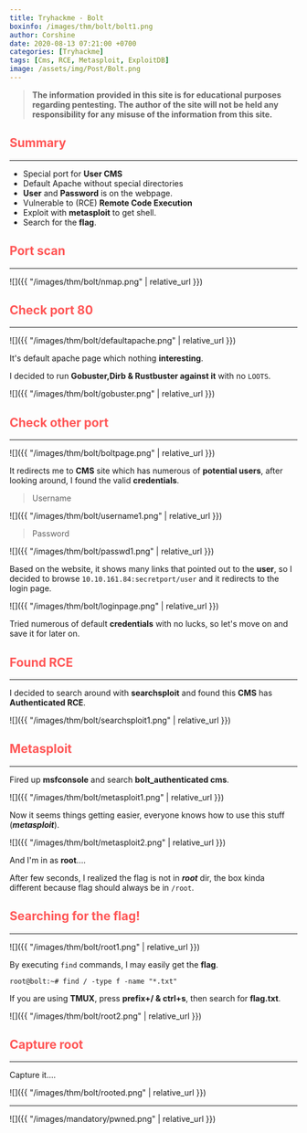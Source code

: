 ```yaml
---
title: Tryhackme - Bolt
boxinfo: /images/thm/bolt/bolt1.png
author: Corshine
date: 2020-08-13 07:21:00 +0700
categories: [Tryhackme]
tags: [Cms, RCE, Metasploit, ExploitDB]
image: /assets/img/Post/Bolt.png
---
```


>   **The information provided in this site is for educational purposes regarding pentesting. The author of the site will not be held any responsibility for any misuse of the information from this site.**


## **<span style='color:#ff5555'>Summary</span>**
***
- Special port for **User CMS**
- Default Apache without special directories
- **User** and **Password** is on the webpage.
- Vulnerable to (RCE) **Remote Code Execution**
- Exploit with **metasploit** to get shell.
- Search for the **flag**.



## **<span style='color:#ff5555'>Port scan</span>**
***

![]({{ "/images/thm/bolt/nmap.png" | relative_url }})


## **<span style='color:#ff5555'>Check port 80</span>**
***

![]({{ "/images/thm/bolt/defaultapache.png" | relative_url }})

It's default apache page which nothing **interesting**.

I decided to run **Gobuster,Dirb & Rustbuster against it** with no `LOOTS`.

![]({{ "/images/thm/bolt/gobuster.png" | relative_url }})


## **<span style='color:#ff5555'>Check other port</span>**
***

![]({{ "/images/thm/bolt/boltpage.png" | relative_url }})

It redirects me to **CMS** site which has numerous of **potential users**, after looking around, I found the valid **credentials**.


> Username

![]({{ "/images/thm/bolt/username1.png" | relative_url }})

> Password

![]({{ "/images/thm/bolt/passwd1.png" | relative_url }})

Based on the website, it shows many links that pointed out to the **user**, so I decided to browse `10.10.161.84:secretport/user` and it redirects to the login page.

![]({{ "/images/thm/bolt/loginpage.png" | relative_url }})

Tried numerous of default **credentials** with no lucks, so let's move on and save it for later on.

## **<span style='color:#ff5555'>Found RCE</span>**
***

I decided to search around with **searchsploit** and found this **CMS** has **Authenticated RCE**.

![]({{ "/images/thm/bolt/searchsploit1.png" | relative_url }})

## **<span style='color:#ff5555'>Metasploit</span>**
***

Fired up **msfconsole** and search **bolt_authenticated cms**.

![]({{ "/images/thm/bolt/metasploit1.png" | relative_url }})

Now it seems things getting easier, everyone knows how to use this stuff (***metasploit***).

![]({{ "/images/thm/bolt/metasploit2.png" | relative_url }})

And I'm in as **root**....

After few seconds, I realized the flag is not in ***root*** dir, the box kinda different because flag should always be in `/root`.

## **<span style='color:#ff5555'>Searching for the flag!</span>**
***

![]({{ "/images/thm/bolt/root1.png" | relative_url }})

By executing `find` commands, I may easily get the **flag**.

```
root@bolt:~# find / -type f -name "*.txt"
```

If you are using **TMUX**, press **prefix+/ & ctrl+s**, then search for **flag.txt**.


![]({{ "/images/thm/bolt/root2.png" | relative_url }})



## **<span style='color:#ff5555'>Capture root</span>**
***


Capture it....

![]({{ "/images/thm/bolt/rooted.png" | relative_url }})


***

![]({{ "/images/mandatory/pwned.png" | relative_url }})